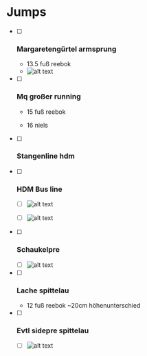 # Jumps

- [ ] ### Margaretengürtel armsprung
  
  - 13.5 fuß reebok
  - ![alt text](/Users/niels/Library/Mobile%20Documents/com~apple~CloudDocs/TGM/Movienight/img/Margareten%20Armjump.jpeg)

- [ ] ### Mq großer running
  
  - 15 fuß reebok
  
  - 16 niels

- [ ] ### Stangenline hdm

- [ ] ### HDM Bus line
  
  - [ ] ![alt text](/Users/niels/Library/Mobile%20Documents/com~apple~CloudDocs/TGM/Movienight/img/Busline%20HDM_2.jpeg)
  
  - [ ] ![alt text](/Users/niels/Library/Mobile%20Documents/com~apple~CloudDocs/TGM/Movienight/img/Busline%20HMD_1.jpeg)

- [ ] ### Schaukelpre
  
  - [ ] ![alt text](/Users/niels/Library/Mobile%20Documents/com~apple~CloudDocs/TGM/Movienight/img/Schaukelpre.jpeg)

- [ ] ### Lache spittelau
  
  - 12 fuß reebok  ~20cm höhenunterschied

- [ ] ### Evtl sidepre spittelau
  
  - [ ] ![alt text](/Users/niels/Library/Mobile%20Documents/com~apple~CloudDocs/TGM/Movienight/img/Sidepre%20Spittelau.jpeg)
